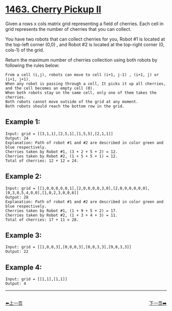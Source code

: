 # [1463. Cherry Pickup II](https://leetcode.com/problems/cherry-pickup-ii/)
Given a rows x cols matrix grid representing a field of cherries. Each cell in grid represents the number of cherries that you can collect.

You have two robots that can collect cherries for you, Robot #1 is located at the top-left corner (0,0) , and Robot #2 is located at the top-right corner (0, cols-1) of the grid.

Return the maximum number of cherries collection using both robots  by following the rules below:

    From a cell (i,j), robots can move to cell (i+1, j-1) , (i+1, j) or (i+1, j+1).
    When any robot is passing through a cell, It picks it up all cherries, and the cell becomes an empty cell (0).
    When both robots stay on the same cell, only one of them takes the cherries.
    Both robots cannot move outside of the grid at any moment.
    Both robots should reach the bottom row in the grid.

## Example 1:
```
Input: grid = [[3,1,1],[2,5,1],[1,5,5],[2,1,1]]
Output: 24
Explanation: Path of robot #1 and #2 are described in color green and blue respectively.
Cherries taken by Robot #1, (3 + 2 + 5 + 2) = 12.
Cherries taken by Robot #2, (1 + 5 + 5 + 1) = 12.
Total of cherries: 12 + 12 = 24.
```

## Example 2:
```
Input: grid = [[1,0,0,0,0,0,1],[2,0,0,0,0,3,0],[2,0,9,0,0,0,0],[0,3,0,5,4,0,0],[1,0,2,3,0,0,6]]
Output: 28
Explanation: Path of robot #1 and #2 are described in color green and blue respectively.
Cherries taken by Robot #1, (1 + 9 + 5 + 2) = 17.
Cherries taken by Robot #2, (1 + 3 + 4 + 3) = 11.
Total of cherries: 17 + 11 = 28.
```

## Example 3:
```
Input: grid = [[1,0,0,3],[0,0,0,3],[0,0,3,3],[9,0,3,3]]
Output: 22
```

## Example 4:
```
Input: grid = [[1,1],[1,1]]
Output: 4
```


----------------------------------------------
<div style="display: flex;justify-content: space-between;align-items: center;">
<p><a href="https://books.halfrost.com/leetcode/ChapterFour/1455.Check-If-a-Word-Occurs-As-a-Prefix-of-Any-Word-in-a-Sentence/">⬅️上一页</a></p>
<p><a href="https://books.halfrost.com/leetcode/ChapterFour/1464.Maximum-Product-of-Two-Elements-in-an-Array/">下一页➡️</a></p>
</div>
